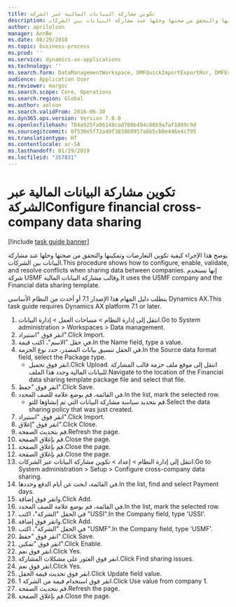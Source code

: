 ```yaml
---
title: ‏‫تكوين مشاركة البيانات المالية عبر الشركة‬
description: يوضح هذا الإجراء كيفية تكوين التعارضات وتمكينها والتحقق من صحتها وحلها عند مشاركة البيانات بين الشركات.
author: aprilolson
manager: AnnBe
ms.date: 08/29/2018
ms.topic: business-process
ms.prod: ''
ms.service: dynamics-ax-applications
ms.technology: ''
ms.search.form: DataManagementWorkspace, DMFQuickImportExportRnr, DMFExecutionHistoryWorkspace, DMFExecutionHistorySummary, DMFExecutionHistoryEntities,  SysDataSharingConfiguration, SysDataSharingDiscrepencies
audience: Application User
ms.reviewer: margoc
ms.search.scope: Core, Operations
ms.search.region: Global
ms.author: aolson
ms.search.validFrom: 2016-06-30
ms.dyn365.ops.version: Version 7.0.0
ms.openlocfilehash: 784a925fa06148cad780b494c88b9a7af1809c9d
ms.sourcegitcommit: 0f530e5f72a40f383868957a6b5cb0e446e4c795
ms.translationtype: HT
ms.contentlocale: ar-SA
ms.lasthandoff: 01/29/2019
ms.locfileid: "357831"
---
```

# <a name="configure-financial-cross-company-data-sharing"></a><span data-ttu-id="ea3e2-103">‏‫تكوين مشاركة البيانات المالية عبر الشركة‬</span><span class="sxs-lookup"><span data-stu-id="ea3e2-103">Configure financial cross-company data sharing</span></span>

[!include [task guide banner](../../includes/task-guide-banner.md)]

<span data-ttu-id="ea3e2-104">يوضح هذا الإجراء كيفية تكوين التعارضات وتمكينها والتحقق من صحتها وحلها عند مشاركة البيانات بين الشركات.</span><span class="sxs-lookup"><span data-stu-id="ea3e2-104">This procedure shows how to configure, enable, validate, and resolve conflicts when sharing data between companies.</span></span> <span data-ttu-id="ea3e2-105">إنها تستخدم شركة USMF وقالب مشاركة البيانات المالية.</span><span class="sxs-lookup"><span data-stu-id="ea3e2-105">It uses the USMF company and the Financial data sharing template.</span></span>



<span data-ttu-id="ea3e2-106">يتطلب دليل المهام هذا الإصدار 7.1 أو أحدث من النظام الأساسي Dynamics AX.</span><span class="sxs-lookup"><span data-stu-id="ea3e2-106">This task guide requires Dynamics AX platform 7.1 or later.</span></span>

1. <span data-ttu-id="ea3e2-107">انتقل إلى إدارة النظام > مساحات العمل > إدارة البيانات.</span><span class="sxs-lookup"><span data-stu-id="ea3e2-107">Go to System administration > Workspaces > Data management.</span></span>
2. <span data-ttu-id="ea3e2-108">انقر فوق "استيراد".</span><span class="sxs-lookup"><span data-stu-id="ea3e2-108">Click Import.</span></span>
3. <span data-ttu-id="ea3e2-109">في حقل "الاسم"، اكتب قيمة.</span><span class="sxs-lookup"><span data-stu-id="ea3e2-109">In the Name field, type a value.</span></span>
4. <span data-ttu-id="ea3e2-110">في الحقل تنسيق بيانات المصدر، حدد نوع الحزمة.</span><span class="sxs-lookup"><span data-stu-id="ea3e2-110">In the Source data format field, select the Package type.</span></span>
    * <span data-ttu-id="ea3e2-111">انقر فوق تحميل.</span><span class="sxs-lookup"><span data-stu-id="ea3e2-111">Click Upload.</span></span> <span data-ttu-id="ea3e2-112">انتقل إلى موقع ملف حزمة قالب المشاركة للبيانات المالية وحدد هذا الملف.</span><span class="sxs-lookup"><span data-stu-id="ea3e2-112">Navigate to the location of the Financial data sharing template package file and select that file.</span></span>  
5. <span data-ttu-id="ea3e2-113">انقر فوق "حفظ".</span><span class="sxs-lookup"><span data-stu-id="ea3e2-113">Click Save.</span></span>
6. <span data-ttu-id="ea3e2-114">في القائمة، قم بوضع علامة للصف المحدد.</span><span class="sxs-lookup"><span data-stu-id="ea3e2-114">In the list, mark the selected row.</span></span>
    * <span data-ttu-id="ea3e2-115">قم بتحديد سياسة مشاركة البيانات التي تم إنشاؤها للتو.</span><span class="sxs-lookup"><span data-stu-id="ea3e2-115">Select the data sharing policy that was just created.</span></span>  
7. <span data-ttu-id="ea3e2-116">انقر فوق "استيراد".</span><span class="sxs-lookup"><span data-stu-id="ea3e2-116">Click Import.</span></span>
8. <span data-ttu-id="ea3e2-117">انقر فوق "إغلاق".</span><span class="sxs-lookup"><span data-stu-id="ea3e2-117">Click Close.</span></span>
9. <span data-ttu-id="ea3e2-118">قم بتحديث الصفحة.</span><span class="sxs-lookup"><span data-stu-id="ea3e2-118">Refresh the page.</span></span>
10. <span data-ttu-id="ea3e2-119">قم بإغلاق الصفحة.</span><span class="sxs-lookup"><span data-stu-id="ea3e2-119">Close the page.</span></span>
11. <span data-ttu-id="ea3e2-120">قم بإغلاق الصفحة.</span><span class="sxs-lookup"><span data-stu-id="ea3e2-120">Close the page.</span></span>
12. <span data-ttu-id="ea3e2-121">قم بإغلاق الصفحة.</span><span class="sxs-lookup"><span data-stu-id="ea3e2-121">Close the page.</span></span>
13. <span data-ttu-id="ea3e2-122">انتقل إلى إدارة النظام > إعداد > تكوين مشاركة البيانات عبر الشركات.</span><span class="sxs-lookup"><span data-stu-id="ea3e2-122">Go to System administration > Setup > Configure cross-company data sharing.</span></span>
14. <span data-ttu-id="ea3e2-123">في القائمة، ابحث عن أيام الدفع وحددها.</span><span class="sxs-lookup"><span data-stu-id="ea3e2-123">In the list, find and select Payment days.</span></span>
15. <span data-ttu-id="ea3e2-124">وانقر فوق إضافة.</span><span class="sxs-lookup"><span data-stu-id="ea3e2-124">Click Add.</span></span>
16. <span data-ttu-id="ea3e2-125">في القائمة، قم بوضع علامة للصف المحدد.</span><span class="sxs-lookup"><span data-stu-id="ea3e2-125">In the list, mark the selected row.</span></span>
17. <span data-ttu-id="ea3e2-126">في الحقل "الشركة"، اكتب "USSI".</span><span class="sxs-lookup"><span data-stu-id="ea3e2-126">In the Company field, type 'USSI'.</span></span>
18. <span data-ttu-id="ea3e2-127">وانقر فوق إضافة.</span><span class="sxs-lookup"><span data-stu-id="ea3e2-127">Click Add.</span></span>
19. <span data-ttu-id="ea3e2-128">في الحقل "الشركة"، اكتب "USMF".</span><span class="sxs-lookup"><span data-stu-id="ea3e2-128">In the Company field, type 'USMF'.</span></span>
20. <span data-ttu-id="ea3e2-129">انقر فوق "حفظ".</span><span class="sxs-lookup"><span data-stu-id="ea3e2-129">Click Save.</span></span>
21. <span data-ttu-id="ea3e2-130">انقر فوق "تمكين".</span><span class="sxs-lookup"><span data-stu-id="ea3e2-130">Click Enable.</span></span>
22. <span data-ttu-id="ea3e2-131">انقر فوق نعم.</span><span class="sxs-lookup"><span data-stu-id="ea3e2-131">Click Yes.</span></span>
23. <span data-ttu-id="ea3e2-132">انقر فوق العثور على مشكلات المشاركة.</span><span class="sxs-lookup"><span data-stu-id="ea3e2-132">Click Find sharing issues.</span></span>
24. <span data-ttu-id="ea3e2-133">انقر فوق نعم.</span><span class="sxs-lookup"><span data-stu-id="ea3e2-133">Click Yes.</span></span>
25. <span data-ttu-id="ea3e2-134">انقر فوق تحديث قيمة الحقل.</span><span class="sxs-lookup"><span data-stu-id="ea3e2-134">Click Update field value.</span></span>
26. <span data-ttu-id="ea3e2-135">انقر فوق استخدام قيمة من الشركة 1.</span><span class="sxs-lookup"><span data-stu-id="ea3e2-135">Click Use value from company 1.</span></span>
27. <span data-ttu-id="ea3e2-136">قم بتحديث الصفحة.</span><span class="sxs-lookup"><span data-stu-id="ea3e2-136">Refresh the page.</span></span>
28. <span data-ttu-id="ea3e2-137">قم بإغلاق الصفحة.</span><span class="sxs-lookup"><span data-stu-id="ea3e2-137">Close the page.</span></span>

